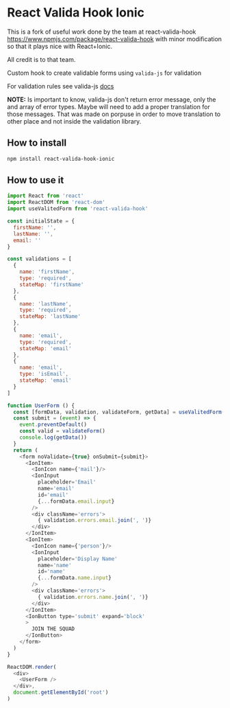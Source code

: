 React Valida Hook Ionic
==========================================
This is a fork of useful work done by the team at react-valida-hook https://www.npmjs.com/package/react-valida-hook with minor modification so that it plays nice with React+Ionic.

All credit is to that team.

Custom hook to create validable forms using `valida-js` for validation

For validation rules see valida-js [docs](https://www.npmjs.com/package/valida-js)

**NOTE:**
Is important to know, valida-js don't return error message, only the and array of error types. Maybe will need to add a proper translation for those messages. That was made on porpuse in order to move translation to other place and not inside the validation library.

## How to install 

```bash
npm install react-valida-hook-ionic
```

## How to use it

```js
import React from 'react'
import ReactDOM from 'react-dom'
import useValitedForm from 'react-valida-hook'

const initialState = {
  firstName: '',
  lastName: '',
  email: ''
}

const validations = [
  {
    name: 'firstName',
    type: 'required',
    stateMap: 'firstName'
  },
  {
    name: 'lastName',
    type: 'required',
    stateMap: 'lastName'
  },
  {
    name: 'email',
    type: 'required',
    stateMap: 'email'
  },
  {
    name: 'email',
    type: 'isEmail',
    stateMap: 'email'
  }
]

function UserForm () {
  const [formData, validation, validateForm, getData] = useValitedForm(initialState, validations)
  const submit = (event) => {
    event.preventDefault()
    const valid = validateForm()
    console.log(getData())
  }
  return (
    <form noValidate={true} onSubmit={submit}>
      <IonItem>
        <IonIcon name={'mail'}/>
        <IonInput
          placeholder='Email'
          name='email'
          id='email'
          {...formData.email.input}
        />
        <div className='errors'>
          { validation.errors.email.join(', ')}
        </div>
      </IonItem>
      <IonItem>
        <IonIcon name={'person'}/>
        <IonInput
          placeholder='Display Name'
          name='name'
          id='name'
          {...formData.name.input}
        />
        <div className='errors'>
          { validation.errors.name.join(', ')}
        </div>
      </IonItem>
      <IonButton type='submit' expand='block'
      >
        JOIN THE SQUAD
      </IonButton>
    </form>
  )
}

ReactDOM.render(
  <div>
    <UserForm />
  </div>,
  document.getElementById('root')
)
```
